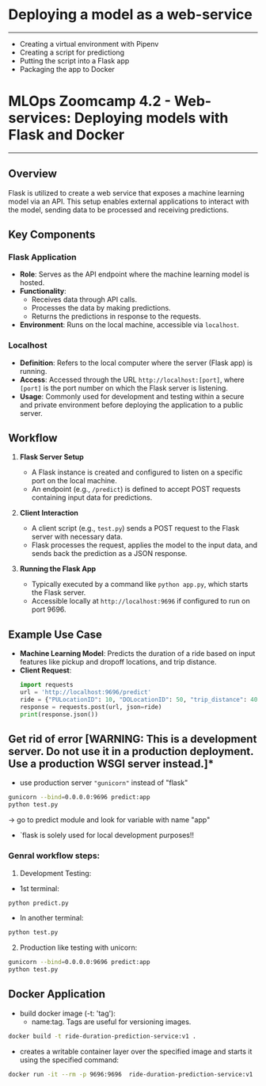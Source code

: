 # Deploying a model as a web-service
---

* Creating a virtual environment with Pipenv
* Creating a script for predictiong 
* Putting the script into a Flask app
* Packaging the app to Docker


# MLOps Zoomcamp 4.2 - Web-services: Deploying models with Flask and Docker
---

## Overview
Flask is utilized to create a web service that exposes a machine learning model via an API. This setup enables external applications to interact with the model, sending data to be processed and receiving predictions.

## Key Components

### Flask Application
- **Role**: Serves as the API endpoint where the machine learning model is hosted.
- **Functionality**:
  - Receives data through API calls.
  - Processes the data by making predictions.
  - Returns the predictions in response to the requests.
- **Environment**: Runs on the local machine, accessible via `localhost`.

### Localhost
- **Definition**: Refers to the local computer where the server (Flask app) is running.
- **Access**: Accessed through the URL `http://localhost:[port]`, where `[port]` is the port number on which the Flask server is listening.
- **Usage**: Commonly used for development and testing within a secure and private environment before deploying the application to a public server.

## Workflow

1. **Flask Server Setup**
   - A Flask instance is created and configured to listen on a specific port on the local machine.
   - An endpoint (e.g., `/predict`) is defined to accept POST requests containing input data for predictions.

2. **Client Interaction**
   - A client script (e.g., `test.py`) sends a POST request to the Flask server with necessary data.
   - Flask processes the request, applies the model to the input data, and sends back the prediction as a JSON response.

3. **Running the Flask App**
   - Typically executed by a command like `python app.py`, which starts the Flask server.
   - Accessible locally at `http://localhost:9696` if configured to run on port 9696.

## Example Use Case

- **Machine Learning Model**: Predicts the duration of a ride based on input features like pickup and dropoff locations, and trip distance.
- **Client Request**:
  ```python
  import requests
  url = 'http://localhost:9696/predict'
  ride = {"PULocationID": 10, "DOLocationID": 50, "trip_distance": 40}
  response = requests.post(url, json=ride)
  print(response.json())

## **Get rid of error [WARNING: This is a development server. Do not use it in a production deployment. Use a production WSGI server instead.]***
- use production server `"gunicorn"` instead of "flask"

```bash
gunicorn --bind=0.0.0.0:9696 predict:app
python test.py
```
-> go to predict module and look for variable with name "app"

- `flask is solely used for local development purposes!!


### Genral workflow steps:

1) Development Testing:
- 1st terminal:
```bash
python predict.py
```
- In another terminal:
```bash
python test.py
```
2) Production like testing with unicorn:

```bash
gunicorn --bind=0.0.0.0:9696 predict:app
python test.py
```



## Docker Application

- build docker image (-t: 'tag'):
    - name:tag. Tags are useful for versioning images.
```bash
docker build -t ride-duration-prediction-service:v1 .
```

- creates a writable container layer over the specified image and starts it using the specified command:
```bash
docker run -it --rm -p 9696:9696  ride-duration-prediction-service:v1
```
